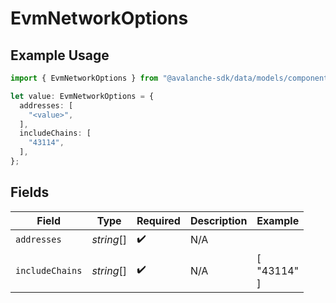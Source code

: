 # EvmNetworkOptions

## Example Usage

```typescript
import { EvmNetworkOptions } from "@avalanche-sdk/data/models/components";

let value: EvmNetworkOptions = {
  addresses: [
    "<value>",
  ],
  includeChains: [
    "43114",
  ],
};
```

## Fields

| Field              | Type               | Required           | Description        | Example            |
| ------------------ | ------------------ | ------------------ | ------------------ | ------------------ |
| `addresses`        | *string*[]         | :heavy_check_mark: | N/A                |                    |
| `includeChains`    | *string*[]         | :heavy_check_mark: | N/A                | [<br/>"43114"<br/>] |